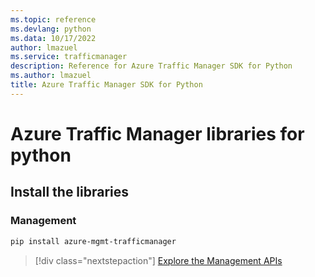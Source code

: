 ```yaml
---
ms.topic: reference
ms.devlang: python
ms.data: 10/17/2022
author: lmazuel
ms.service: trafficmanager
description: Reference for Azure Traffic Manager SDK for Python
ms.author: lmazuel
title: Azure Traffic Manager SDK for Python
---
```

# Azure Traffic Manager libraries for python

## Install the libraries

### Management

```bash
pip install azure-mgmt-trafficmanager
```

> [!div class="nextstepaction"]
> [Explore the Management APIs](/python/api/overview/azure/trafficmanager/management)